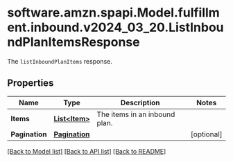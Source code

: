 # software.amzn.spapi.Model.fulfillment.inbound.v2024_03_20.ListInboundPlanItemsResponse
The `listInboundPlanItems` response.

## Properties

Name | Type | Description | Notes
------------ | ------------- | ------------- | -------------
**Items** | [**List&lt;Item&gt;**](Item.md) | The items in an inbound plan. | 
**Pagination** | [**Pagination**](Pagination.md) |  | [optional] 

[[Back to Model list]](../README.md#documentation-for-models) [[Back to API list]](../README.md#documentation-for-api-endpoints) [[Back to README]](../README.md)

